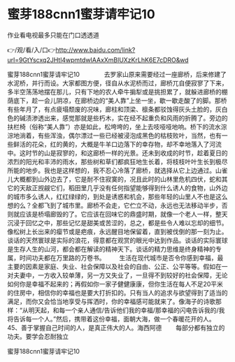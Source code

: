 # 蜜芽188cnn1蜜芽请牢记10
作业看电视最多只能在门口透透道

👉/观/看/入/口👉http://www.baidu.com/link?url=9GtYscxq2JHtl4wpmtdwIAAxXmBlUXzKrLhK6E7cDRO&wd

蜜芽188cnn1蜜芽请牢记10　　　　去罗家山原来需要经过一座廊桥，后来修建了水泥桥，并行而设。大家都图方便，径自从水泥桥而过，廊桥兀自便寂寥了下来，多半空荡荡地摆在那儿，只有下地的农人牵牛掮犁或是挑担累了，就躲进廊桥的棚荫底下，趁一会儿阴凉，在廊桥边的“美人靠”上坐一坐，歇一歇走酸了的脚。那桥有些年月了，有点疲塌颓废的况味，廊柱和顶梁、檩条都驳蚀得灰头土脸的，灰白色的碱渍渗透出来，感觉那就是些朽木，实在经不起重负和风雨的折腾了。旁边的扶栏椅（俗称“美人靠”）亦是如此，松垮垮的，坐上去吱哑哑地响。桥下的流水淙淙地淌着，有些浑浊，偶尔漂过一些已经被浸泡成黑色的枯枝败叶，当然，也有一些鲜活的花朵，红的黄的，大概是牛羊口边落下的幸存物，却不幸地落入了河流中。这时节的山是寂寥的，和这廊桥一样的光景。还未到收成的时节，趁着夏日的浓烈的阳光和丰沛的雨水，那些树和草们都疯狂地生长着，将枝枝叶叶生长到极尽所能的地步。我也是这样想的，我不忍心冷落了廊桥，就选择从它上边通过。山雀儿大概都到山外边去了，它是耐不住寂寞的，况且此时的山林里危机四伏，蛇和其它的天敌正觊觎它们，稻田里几乎没有任何指望能够得到什么诱人的食物，山外边的城市多么诱人，红红绿绿的，到处是诱惑和机会，那些年轻的山里人不也是这么想的么？全都飞到了城市里。廊桥不会走，它伫立不动，永远也无法移动半步，否则就应该是桥塌廊毁的了。它应该在回味它的鼎盛时期，就像一个老人一样，整天沉浸于回忆之中，那些记忆是甜美或苦涩的，总之，都是些令人难以忘却的细节。像松树上长出来的瘿节或是疤痕，永远醒目地保留着，直到被伐倒的那一刻为止。
	谈话的天然寰球是实际的浪花，得意都在观赏的眼光中达到作品。谈话的实际寰球是生存人生的山河，都会都在解读的精神天下。谈话的精力思维是终身精神的专属，时间功夫都在万里路的万卷书。
　　生活在现代城市是否令你感到幸福，最主要的因素是家庭、失业、社会保障以及社会的自由、公正、公平等等。假如在一对夫妻中，一方收入较单薄，另一方又失业了，一旦得不到较好的社会保障，无论如何你是幸福不起来的；再假如你一家子健健康康，但你生活在每人不足20平米的住房中，相信你的幸福也是要大打折扣的。只有当人的追求与欲望得到了适当的满足，而你又会恰当地享受与挥洒时，你的幸福感可能就来了。像海子的诗歌那样：“从明天起，和每一个亲人通信/告诉他们我的幸福/那幸福的闪电告诉我的/我将告诉每一个人。”然后，携带着这份幸福，面朝大海，做一个春暖花开的人。
	45、善于掌握自己时间的人，是真正伟大的人。海西阿德
　　每部分都有独立的功夫。要学会忍耐独立

蜜芽188cnn1蜜芽请牢记10
